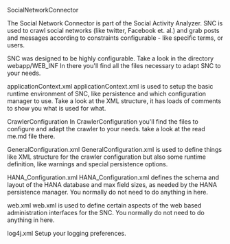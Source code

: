 SocialNetworkConnector

The Social Network Connector is part of the Social Activity Analyzer.
SNC is used to crawl social networks (like twitter, Facebook et. al.) and grab posts and messages according to constraints configurable - like specific terms, or users.

SNC was designed to be highly configurable. Take a look in the directory 
	webapp/WEB_INF
In there you'll find all the files necessary to adapt SNC to your needs. 

applicationContext.xml
applicationContext.xml is used to setup the basic runtime environment of SNC, like persistence and which configuration manager to use. Take a look at the XML structure, it has loads of comments to show you what is used for what.


CrawlerConfiguration
In CrawlerConfiguration you'll find the files to configure and adapt the crawler to your needs. take a look at the read me.md file there.


GeneralConfiguration.xml 
GeneralConfiguration.xml is used to define things like XML structure for the crawler configuration but also some runtime definition, like warnings and special persistence options.


HANA_Configuration.xml
HANA_Configuration.xml defines the schema and layout of the HANA database and max field sizes, as needed by the HANA persistence manager. You normally do not need to do anything in here.


web.xml
web.xml is used to define certain aspects of the web based administration interfaces for the SNC. You normally do not need to do anything in here.


log4j.xml
Setup your logging preferences.

